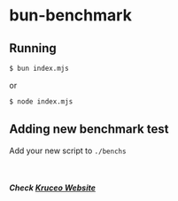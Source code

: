 # bun-benchmark

## Running

```bash
$ bun index.mjs
```
or
```bash
$ node index.mjs
```
## Adding new benchmark test

Add your new script to `./benchs`

<br/>

##### Check [Kruceo Website](https://kruceo.com)
